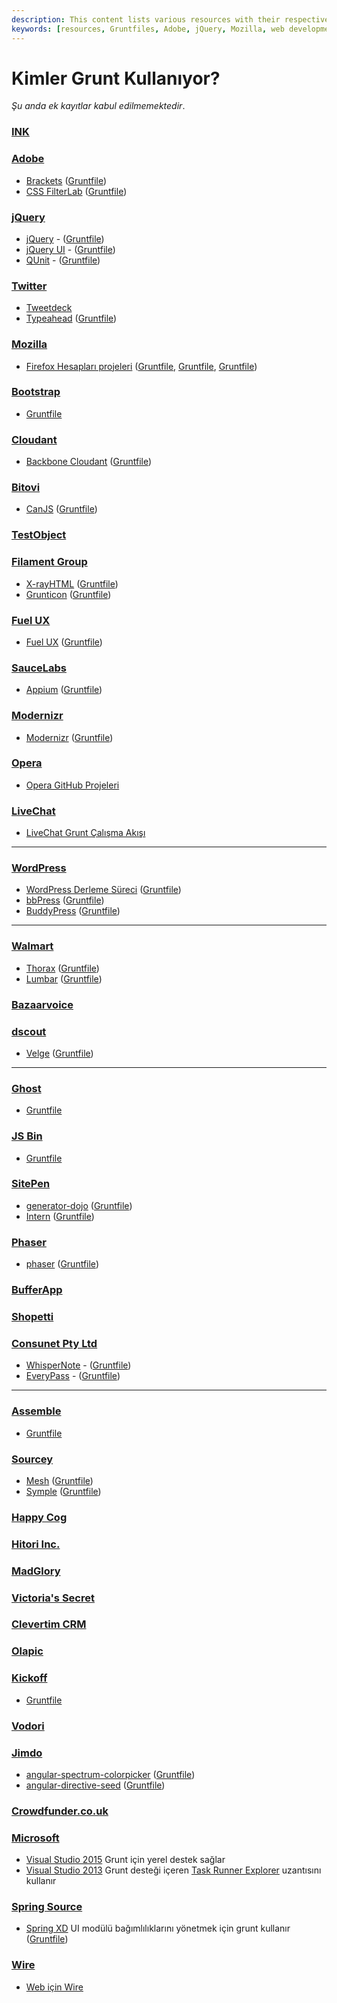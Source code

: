 ```yaml
---
description: This content lists various resources with their respective Gruntfiles and links to relevant projects across different platforms, including Adobe, jQuery, Mozilla, and many others. 
keywords: [resources, Gruntfiles, Adobe, jQuery, Mozilla, web development]
---
```


# Kimler Grunt Kullanıyor?

*Şu anda ek kayıtlar kabul edilmemektedir*.

### [INK](http://ink.sapo.pt)

### [Adobe](http://www.adobe.com/)
* [Brackets](http://brackets.io/) ([Gruntfile](https://github.com/adobe/brackets/blob/master/Gruntfile.js))
* [CSS FilterLab](http://html.adobe.com/webstandards/csscustomfilters/cssfilterlab/) ([Gruntfile](https://github.com/adobe/cssfilterlab/blob/master/grunt.js))

### [jQuery](https://jquery.com/)
* [jQuery](https://jquery.com/) - ([Gruntfile](https://github.com/jquery/jquery/blob/master/Gruntfile.js))
* [jQuery UI](https://jqueryui.com/) - ([Gruntfile](https://github.com/jquery/jquery-ui/blob/master/Gruntfile.js))
* [QUnit](http://qunitjs.com/) - ([Gruntfile](https://github.com/jquery/qunit/blob/master/Gruntfile.js))

### [Twitter](https://twitter.com/)
* [Tweetdeck](https://tweetdeck.twitter.com/)
* [Typeahead](https://github.com/twitter/typeahead.js) ([Gruntfile](https://github.com/twitter/typeahead.js/blob/master/Gruntfile.js))

### [Mozilla](https://mozilla.org/)
* [Firefox Hesapları projeleri](https://accounts.firefox.com) ([Gruntfile](https://github.com/mozilla/fxa-content-server/blob/master/Gruntfile.js), [Gruntfile](https://github.com/mozilla/fxa-auth-server/blob/master/Gruntfile.js), [Gruntfile](https://github.com/mozilla/fxa-js-client/blob/master/Gruntfile.js))

### [Bootstrap](http://getbootstrap.com/)
* [Gruntfile](https://github.com/twbs/bootstrap/blob/master/Gruntfile.js)

### [Cloudant](https://cloudant.com/)
* [Backbone Cloudant](https://github.com/cloudant-labs/backbone.cloudant) ([Gruntfile](https://github.com/cloudant-labs/backbone.cloudant/blob/master/Gruntfile.js))

### [Bitovi](http://bitovi.com/)
* [CanJS](http://canjs.us/) ([Gruntfile](https://github.com/bitovi/canjs/blob/master/Gruntfile.js))

### [TestObject](https://www.testobject.com)

### [Filament Group](http://filamentgroup.com/)
* [X-rayHTML](https://github.com/filamentgroup/X-rayHTML) ([Gruntfile](https://github.com/filamentgroup/X-rayHTML/blob/master/grunt.js))
* [Grunticon](https://github.com/filamentgroup/grunticon) ([Gruntfile](https://github.com/filamentgroup/grunticon/blob/master/Gruntfile.js))

### [Fuel UX](http://exacttarget.github.com/fuelux/)
* [Fuel UX](http://exacttarget.github.com/fuelux/) ([Gruntfile](https://github.com/ExactTarget/fuelux/blob/master/Gruntfile.js))

### [SauceLabs](https://saucelabs.com/)
* [Appium](https://saucelabs.com/appium) ([Gruntfile](https://github.com/appium/appium/blob/master/Gruntfile.js))

### [Modernizr](http://modernizr.com/)
* [Modernizr](http://modernizr.com/) ([Gruntfile](https://github.com/Modernizr/Modernizr/blob/master/Gruntfile.js))

### [Opera](http://opera.com)
* [Opera GitHub Projeleri](https://github.com/operasoftware)

### [LiveChat](http://www.livechatinc.com)
* [LiveChat Grunt Çalışma Akışı](http://developers.livechatinc.com/blog/how-livechat-uses-grunt-js-for-easy-product-deployment/)

---

### [WordPress](https://wordpress.org/)
* [WordPress Derleme Süreci](https://make.wordpress.org/core/2013/08/06/a-new-frontier-for-core-development/) ([Gruntfile](https://core.trac.wordpress.org/browser/trunk/Gruntfile.js))
* [bbPress](https://bbpress.org) ([Gruntfile](https://bbpress.trac.wordpress.org/browser/trunk/Gruntfile.js))
* [BuddyPress](https://buddypress.org) ([Gruntfile](https://buddypress.trac.wordpress.org/browser/trunk/Gruntfile.js))

---

### [Walmart](http://www.walmart.com/)
* [Thorax](https://github.com/walmartlabs/thorax) ([Gruntfile](https://github.com/walmartlabs/thorax/blob/master/Gruntfile.js))
* [Lumbar](http://walmartlabs.github.io/lumbar/) ([Gruntfile](https://github.com/walmartlabs/lumbar/blob/master/Gruntfile.js))

### [Bazaarvoice](http://www.bazaarvoice.com/)

### [dscout](http://dscout.com/)
* [Velge](https://github.com/dscout/velge) ([Gruntfile](https://github.com/dscout/velge/blob/master/Gruntfile.js))

---

### [Ghost](https://ghost.org/)
* [Gruntfile](https://github.com/TryGhost/Ghost/blob/master/Gruntfile.js)

### [JS Bin](http://jsbin.com/)
* [Gruntfile](https://github.com/remy/jsbin/blob/master/Gruntfile.js)

### [SitePen](http://sitepen.com/)
* [generator-dojo](https://github.com/bryanforbes/generator-dojo/) ([Gruntfile](https://github.com/bryanforbes/generator-dojo/blob/master/app/templates/Gruntfile.js))
* [Intern](http://theintern.io/) ([Gruntfile](https://github.com/theintern/intern-examples/blob/master/grunt-example/Gruntfile.js))

### [Phaser](http://phaser.io/)
* [phaser](https://github.com/photonstorm/phaser/) ([Gruntfile](https://github.com/photonstorm/phaser/blob/master/Gruntfile.js))

### [BufferApp](https://bufferapp.com)

### [Shopetti](https://www.shopetti.com)

### [Consunet Pty Ltd](https://www.consunet.com.au)
* [WhisperNote](https://www.consunet.com.au/products/whispernote/) - ([Gruntfile](https://github.com/Consunet/Apps/blob/master/WhisperNote/Gruntfile.js))
* [EveryPass](https://www.consunet.com.au/products/everypass/) - ([Gruntfile](https://github.com/Consunet/Apps/blob/master/EveryPass/Gruntfile.js))

---

### [Assemble](http://assemble.io/)
* [Gruntfile](https://github.com/assemble/assemble/blob/master/Gruntfile.js)

### [Sourcey](http://sourcey.com)
* [Mesh](https://github.com/sourcey/mesh) ([Gruntfile](https://github.com/sourcey/mesh/blob/master/Gruntfile.js))
* [Symple](https://github.com/sourcey/symple) ([Gruntfile](https://github.com/sourcey/symple/blob/master/client/Gruntfile.js))

### [Happy Cog](http://happycog.com)

### [Hitori Inc.](http://hitori-inc.com)

### [MadGlory](http://madglory.com)

### [Victoria's Secret](http://www.victoriassecret.com)

### [Clevertim CRM](http://www.clevertim.com)

### [Olapic](http://www.olapic.com)

### [Kickoff](http://tmwagency.github.io/kickoff/)
* [Gruntfile](https://github.com/tmwagency/kickoff/blob/master/Gruntfile.js)

### [Vodori](http://vodori.com)

### [Jimdo](http://www.jimdo.com/)
* [angular-spectrum-colorpicker](https://github.com/Jimdo/angular-spectrum-colorpicker) ([Gruntfile](https://github.com/Jimdo/angular-spectrum-colorpicker/blob/master/Gruntfile.js))
* [angular-directive-seed](https://github.com/Jimdo/angular-directive-seed) ([Gruntfile](https://github.com/Jimdo/angular-directive-seed/blob/master/Gruntfile.js))

### [Crowdfunder.co.uk](http://www.crowdfunder.co.uk/)

### [Microsoft](http://www.microsoft.com/)
* [Visual Studio 2015](http://visualstudio.com/free) Grunt için yerel destek sağlar
* [Visual Studio 2013](http://visualstudio.com/free/) Grunt desteği içeren [Task Runner Explorer](https://visualstudiogallery.msdn.microsoft.com/8e1b4368-4afb-467a-bc13-9650572db708) uzantısını kullanır

### [Spring Source](http://spring.io)
* [Spring XD](http://projects.spring.io/spring-xd/) UI modülü bağımlılıklarını yönetmek için grunt kullanır
([Gruntfile](https://github.com/spring-projects/spring-xd/blob/9a2520622dc2e88ee8893d1df618d40281dacabf/spring-xd-ui/Gruntfile.js))

### [Wire](https://www.wire.com/)
* [Web için Wire](https://app.wire.com/)